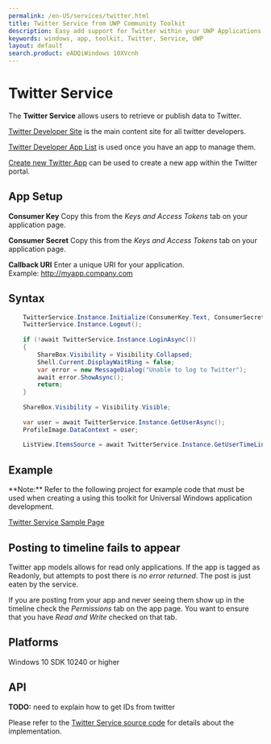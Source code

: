 ```yaml
---
permalink: /en-US/services/twitter.html
title: Twitter Service from UWP Community Toolkit
description: Easy add support for Twitter within your UWP Applications
keywords: windows, app, toolkit, Twitter, Service, UWP
layout: default
search.product: eADQiWindows 10XVcnh
---
```

# Twitter Service
The **Twitter Service** allows users to retrieve or publish data to Twitter. 

[Twitter Developer Site](https://dev.twitter.com) is the main content site for all twitter developers.  

[Twitter Developer App List](https://apps.twitter.com/) is used once you have an app to manage them.

[Create new Twitter App](https://apps.twitter.com/app/new) can be used to create a new app within the Twitter portal.

## App Setup

**Consumer Key**
Copy this from the *Keys and Access Tokens* tab on your application page. 

**Consumer Secret**
Copy this from the *Keys and Access Tokens* tab on your application page. 

**Callback URI** Enter a unique URI for your application.  
Example: http://myapp.company.com

## Syntax
```C#
	TwitterService.Instance.Initialize(ConsumerKey.Text, ConsumerSecret.Text, CallbackUri.Text);
	TwitterService.Instance.Logout();
	
	if (!await TwitterService.Instance.LoginAsync())
	{
	    ShareBox.Visibility = Visibility.Collapsed;
	    Shell.Current.DisplayWaitRing = false;
	    var error = new MessageDialog("Unable to log to Twitter");
	    await error.ShowAsync();
	    return;
	}
	
	ShareBox.Visibility = Visibility.Visible;
	
	var user = await TwitterService.Instance.GetUserAsync();
	ProfileImage.DataContext = user;
	
	ListView.ItemsSource = await TwitterService.Instance.GetUserTimeLineAsync(user.ScreenName, 50);
```

## Example
<p> **Note:** Refer to the following project for example code that must be used when creating a using this toolkit for Universal Windows application development.<p>

[Twitter Service Sample Page](https://github.com/Microsoft/UWPCommunityToolkit/tree/master/Microsoft.Windows.Toolkit.SampleApp/SamplePages/Twitter%20Service)

## Posting to timeline fails to appear
Twitter app models allows for read only applications.  If the app is tagged as Readonly, but attempts to post there is *no error returned*.  The post is just eaten by the service.

If you are posting from your app and never seeing them show up in the timeline check the *Permissions* tab on the app page.  You want to ensure that you have *Read and Write* checked on that tab.


## Platforms

Windows 10 SDK 10240 or higher

## API

**TODO:** need to explain how to get IDs from twitter

Please refer to the [Twitter Service source code](https://github.com/Microsoft/UWPCommunityToolkit/tree/master/Microsoft.Windows.Toolkit.Services/Services/Twitter) for details about the implementation.